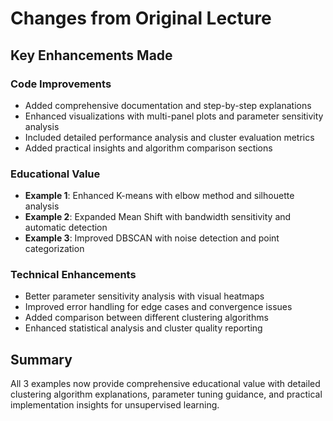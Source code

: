 # Changes from Original Lecture

## Key Enhancements Made

### Code Improvements
- Added comprehensive documentation and step-by-step explanations
- Enhanced visualizations with multi-panel plots and parameter sensitivity analysis
- Included detailed performance analysis and cluster evaluation metrics
- Added practical insights and algorithm comparison sections

### Educational Value
- **Example 1**: Enhanced K-means with elbow method and silhouette analysis
- **Example 2**: Expanded Mean Shift with bandwidth sensitivity and automatic detection
- **Example 3**: Improved DBSCAN with noise detection and point categorization

### Technical Enhancements
- Better parameter sensitivity analysis with visual heatmaps
- Improved error handling for edge cases and convergence issues
- Added comparison between different clustering algorithms
- Enhanced statistical analysis and cluster quality reporting

## Summary
All 3 examples now provide comprehensive educational value with detailed clustering algorithm explanations, parameter tuning guidance, and practical implementation insights for unsupervised learning.
